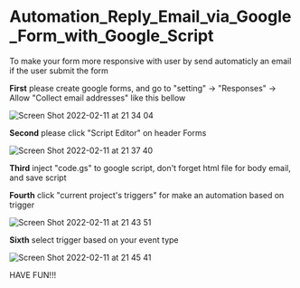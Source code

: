 # Automation_Reply_Email_via_Google_Form_with_Google_Script
To make your form more responsive with user by send automaticly an email if the user submit the form

**First** please create google forms, and go to "setting" -> "Responses" -> Allow "Collect email addresses" like this bellow

![Screen Shot 2022-02-11 at 21 34 04](https://user-images.githubusercontent.com/97831705/153610751-9ef19f19-dee8-40b6-8caf-7df1a83e3c29.png)

**Second** please click "Script Editor" on header Forms

![Screen Shot 2022-02-11 at 21 37 40](https://user-images.githubusercontent.com/97831705/153611193-d3158192-07c4-4594-8ec5-2af491d7381f.png)

**Third** inject "code.gs" to google script, don't forget html file for body email, and save script

**Fourth** click "current project's triggers" for make an automation based on trigger

![Screen Shot 2022-02-11 at 21 43 51](https://user-images.githubusercontent.com/97831705/153612275-060effa6-eaa5-41f8-b439-255fe6087566.png)

**Sixth** select trigger based on your event type

![Screen Shot 2022-02-11 at 21 45 41](https://user-images.githubusercontent.com/97831705/153612610-a0ed0b25-631c-4b88-a09a-ace014493f87.png)

HAVE FUN!!!
